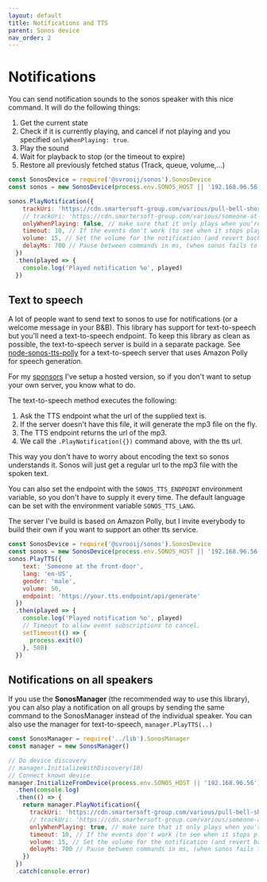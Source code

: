 ```yaml
---
layout: default
title: Notifications and TTS
parent: Sonos device
nav_order: 2
---
```

# Notifications

You can send notification sounds to the sonos speaker with this nice command.
It will do the following things:

1. Get the current state
2. Check if it is currently playing, and cancel if not playing and you specified `onlyWhenPlaying: true`.
3. Play the sound
4. Wait for playback to stop (or the timeout to expire)
5. Restore all previously fetched status (Track, queue, volume,...)

```js
const SonosDevice = require('@svrooij/sonos').SonosDevice
const sonos = new SonosDevice(process.env.SONOS_HOST || '192.168.96.56')

sonos.PlayNotification({
    trackUri: 'https://cdn.smartersoft-group.com/various/pull-bell-short.mp3', // Can be any uri sonos understands
    // trackUri: 'https://cdn.smartersoft-group.com/various/someone-at-the-door.mp3', // Cached text-to-speech file.
    onlyWhenPlaying: false, // make sure that it only plays when you're listening to music. So it won't play when you're sleeping.
    timeout: 10, // If the events don't work (to see when it stops playing) or if you turned on a stream, it will revert back after this amount of seconds.
    volume: 15, // Set the volume for the notification (and revert back afterwards)
    delayMs: 700 // Pause between commands in ms, (when sonos fails to play sort notification sounds).
  })
  .then(played => {
    console.log('Played notification %o', played)
  })
```

## Text to speech

A lot of people want to send text to sonos to use for notifications (or a welcome message in your B&B).
This library has support for text-to-speech but you'll need a text-to-speech endpoint.
To keep this library as clean as possible, the text-to-speech server is build in a separate package.
See [node-sonos-tts-polly](https://github.com/svrooij/node-sonos-tts-polly) for a text-to-speech server that uses Amazon Polly for speech generation.

For my [sponsors][link_sponsor] I've setup a hosted version, so if you don't want to setup your own server, you know what to do.

The text-to-speech method executes the following:

1. Ask the TTS endpoint what the url of the supplied text is.
2. If the server doesn't have this file, it will generate the mp3 file on the fly.
3. The TTS endpoint returns the url of the mp3.
4. We call the `.PlayNotification({})` command above, with the tts url.

This way you don't have to worry about encoding the text so sonos understands it. Sonos will just get a regular url to the mp3 file with the spoken text.

You can also set the endpoint with the `SONOS_TTS_ENDPOINT` environment variable, so you don't have to supply it every time. The default language can be set with the environment variable `SONOS_TTS_LANG`.

The server I've build is based on Amazon Polly, but I invite everybody to build their own if you want to support an other tts service.

```js
const SonosDevice = require('@svrooij/sonos').SonosDevice
const sonos = new SonosDevice(process.env.SONOS_HOST || '192.168.96.56')
sonos.PlayTTS({
    text: 'Someone at the front-door',
    lang: 'en-US',
    gender: 'male',
    volume: 50,
    endpoint: 'https://your.tts.endpoint/api/generate'
  })
  .then(played => {
    console.log('Played notification %o', played)
    // Timeout to allow event subscriptions to cancel.
    setTimeout(() => {
      process.exit(0)
    }, 500)
  })
```

## Notifications on all speakers

If you use the **SonosManager** (the recommended way to use this library), you can also play a notification on all groups by sending the same command to the SonosManager instead of the individual speaker.
You can also use the manager for text-to-speech, `manager.PlayTTS(..)`

```js
const SonosManager = require('../lib').SonosManager
const manager = new SonosManager()

// Do device discovery
// manager.InitializeWithDiscovery(10)
// Connect known device
manager.InitializeFromDevice(process.env.SONOS_HOST || '192.168.96.56')
  .then(console.log)
  .then(() => {
    return manager.PlayNotification({
      trackUri: 'https://cdn.smartersoft-group.com/various/pull-bell-short.mp3', // Can be any uri sonos understands
      // trackUri: 'https://cdn.smartersoft-group.com/various/someone-at-the-door.mp3', // Cached text-to-speech file.
      onlyWhenPlaying: true, // make sure that it only plays when you're listening to music. So it won't play when you're sleeping.
      timeout: 10, // If the events don't work (to see when it stops playing) or if you turned on a stream, it will revert back after this amount of seconds.
      volume: 15, // Set the volume for the notification (and revert back afterwards)
      delayMs: 700 // Pause between commands in ms, (when sonos fails to play notification often).
    })
  })
  .catch(console.error)
```

[link_sponsor]: https://github.com/sponsors/svrooij
